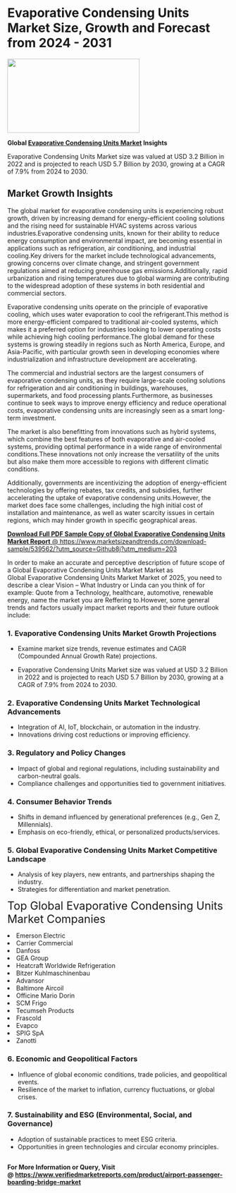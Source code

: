 <H1>Evaporative Condensing Units Market Size, Growth and Forecast from 2024 - 2031</H1><img class="aligncenter size-medium wp-image-584254" src="https://thirdeyenews.in/wp-content/uploads/2024/09/Global-Market-Research-300x168.jpeg" alt="" width="300" height="168" /><p><strong>Global&nbsp;<a href="https://www.marketsizeandtrends.com/download-sample/539562/?utm_source=Github8j?utm_medium=203">Evaporative Condensing Units Market</a> Insights</strong></p><p>Evaporative Condensing Units Market size was valued at USD 3.2 Billion in 2022 and is projected to reach USD 5.7 Billion by 2030, growing at a CAGR of 7.9% from 2024 to 2030.</p><p><h2>Market Growth Insights</h2> <p>The global market for evaporative condensing units is experiencing robust growth, driven by increasing demand for energy-efficient cooling solutions and the rising need for sustainable HVAC systems across various industries.Evaporative condensing units, known for their ability to reduce energy consumption and environmental impact, are becoming essential in applications such as refrigeration, air conditioning, and industrial cooling.Key drivers for the market include technological advancements, growing concerns over climate change, and stringent government regulations aimed at reducing greenhouse gas emissions.Additionally, rapid urbanization and rising temperatures due to global warming are contributing to the widespread adoption of these systems in both residential and commercial sectors.</p> <p><a href="#"></a></p> <p>Evaporative condensing units operate on the principle of evaporative cooling, which uses water evaporation to cool the refrigerant.This method is more energy-efficient compared to traditional air-cooled systems, which makes it a preferred option for industries looking to lower operating costs while achieving high cooling performance.The global demand for these systems is growing steadily in regions such as North America, Europe, and Asia-Pacific, with particular growth seen in developing economies where industrialization and infrastructure development are accelerating.</p> <p>The commercial and industrial sectors are the largest consumers of evaporative condensing units, as they require large-scale cooling solutions for refrigeration and air conditioning in buildings, warehouses, supermarkets, and food processing plants.Furthermore, as businesses continue to seek ways to improve energy efficiency and reduce operational costs, evaporative condensing units are increasingly seen as a smart long-term investment.</p> <p>The market is also benefitting from innovations such as hybrid systems, which combine the best features of both evaporative and air-cooled systems, providing optimal performance in a wide range of environmental conditions.These innovations not only increase the versatility of the units but also make them more accessible to regions with different climatic conditions.</p> <p>Additionally, governments are incentivizing the adoption of energy-efficient technologies by offering rebates, tax credits, and subsidies, further accelerating the uptake of evaporative condensing units.However, the market does face some challenges, including the high initial cost of installation and maintenance, as well as water scarcity issues in certain regions, which may hinder growth in specific geographical areas.</p> <p><a href="#"></p><p><span class=""><strong>Download Full PDF Sample Copy of Global Evaporative Condensing Units Market Report</strong> @ <a href="https://www.marketsizeandtrends.com/download-sample/539562/?utm_source=Github8j?utm_medium=203" target="_blank">https://www.marketsizeandtrends.com/download-sample/539562/?utm_source=Github8j?utm_medium=203</a></span></p><p>In order to make an accurate and perceptive description of future scope of a Global&nbsp;Evaporative Condensing Units Market Market as Global&nbsp;Evaporative Condensing Units Market Market of 2025, you need to describe a clear Vision &ndash; What Industry or Linda can you think of for example: Quote from a Technology, healthcare, automotive, renewable energy, name the market you are Reffering to.However, some general trends and factors usually impact market reports and their future outlook include:</p><h3>1.&nbsp;<strong>Evaporative Condensing Units Market Growth Projections</strong></h3><ul><li>Examine market size trends, revenue estimates and CAGR (Compounded Annual Growth Rate) projections.</li><li><p>Evaporative Condensing Units Market size was valued at USD 3.2 Billion in 2022 and is projected to reach USD 5.7 Billion by 2030, growing at a CAGR of 7.9% from 2024 to 2030.</p></li></ul><h3>2.&nbsp;<strong>Evaporative Condensing Units Market Technological Advancements</strong></h3><ul><li>Integration of AI, IoT, blockchain, or automation in the industry.</li><li>Innovations driving cost reductions or improving efficiency.</li></ul><h3>3.&nbsp;<strong>Regulatory and Policy Changes</strong></h3><ul><li>Impact of global and regional regulations, including sustainability and carbon-neutral goals.</li><li>Compliance challenges and opportunities tied to government initiatives.</li></ul><h3>4.&nbsp;<strong>Consumer Behavior Trends</strong></h3><ul><li>Shifts in demand influenced by generational preferences (e.g., Gen Z, Millennials).</li><li>Emphasis on eco-friendly, ethical, or personalized products/services.</li></ul><h3>5.&nbsp;<strong>Global Evaporative Condensing Units Market Competitive Landscape</strong></h3><ul><li>Analysis of key players, new entrants, and partnerships shaping the industry.</li><li>Strategies for differentiation and market penetration.</li></ul><p data-pm-slice="1 1 []"><span style="color: inherit; font-family: inherit; font-size: 25px;">Top Global Evaporative Condensing Units Market Companies</span></p><div class="" data-test-id=""><p><li>Emerson Electric</li><li> Carrier Commercial</li><li> Danfoss</li><li> GEA Group</li><li> Heatcraft Worldwide Refrigeration</li><li> Bitzer Kuhlmaschinenbau</li><li> Advansor</li><li> Baltimore Aircoil</li><li> Officine Mario Dorin</li><li> SCM Frigo</li><li> Tecumseh Products</li><li> Frascold</li><li> Evapco</li><li> SPIG SpA</li><li> Zanotti</li></p></div><h3>6.&nbsp;<strong>Economic and Geopolitical Factors</strong></h3><ul><li>Influence of global economic conditions, trade policies, and geopolitical events.</li><li>Resilience of the market to inflation, currency fluctuations, or global crises.</li></ul><h3>7.&nbsp;<strong>Sustainability and ESG (Environmental, Social, and Governance)</strong></h3><ul><li>Adoption of sustainable practices to meet ESG criteria.</li><li>Opportunities in green technologies and circular economy principles.</li></ul><h2><strong style="font-size: 14px;">For More Information or Query, Visit @&nbsp;</strong><a style="background-color: #ffffff; font-size: 14px;" href="https://www.marketsizeandtrends.com/report/evaporative-condensing-units-market/" target="_blank">https://www.verifiedmarketreports.com/product/airport-passenger-boarding-bridge-market</a></h2>